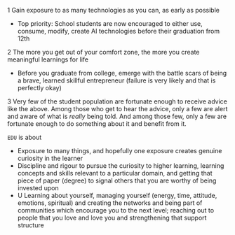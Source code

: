 <!-- title: EDU stands for -->

1 Gain exposure to as many technologies as you can, as early as possible 
  - Top priority: School students are now encouraged to either use, consume, modify, create AI technologies before their graduation from 12th 

2 The more you get out of your comfort zone, the more you create meaningful learnings for life
  - Before you graduate from college, emerge with the battle scars of being a brave, learned skillful entrepreneur (failure is very likely and that is perfectly okay) 

3 Very few of the student population are fortunate enough to receive advice like the above. 
Among those who get to hear the advice, only a few are alert and aware of what is _really_ being told.
And among those few, only a few are fortunate enough to do something about it and benefit from it. 

```EDU``` is about 
  - Exposure to many things, and hopefully one exposure creates genuine curiosity in the learner
  - Discipline and rigour to pursue the curiosity to higher learning, learning concepts and skills relevant to a particular domain, and getting that piece of paper (degree) to signal others that you are worthy of being invested upon 
  - U Learning about yourself, managing yourself (energy, time, attitude, emotions, spiritual) and creating the networks and being part of communities which encourage you to the next level; reaching out to people that you love and love you and strengthening that support structure 


